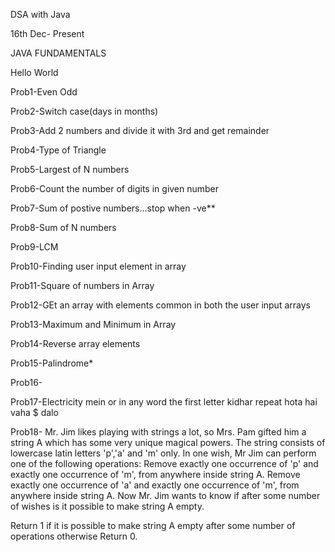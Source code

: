 DSA with Java 

16th Dec- Present

JAVA FUNDAMENTALS

Hello World

Prob1-Even Odd

Prob2-Switch case(days in months)

Prob3-Add 2 numbers and divide it with 3rd and get remainder

Prob4-Type of Triangle

Prob5-Largest of N numbers

Prob6-Count the number of digits in given number

Prob7-Sum of postive numbers...stop when -ve**

Prob8-Sum of N numbers

Prob9-LCM

Prob10-Finding user input element in array

Prob11-Square of numbers in Array

Prob12-GEt an array with elements common in both the user input arrays

Prob13-Maximum and Minimum in Array

Prob14-Reverse array elements

Prob15-Palindrome*

Prob16-

Prob17-Electricity mein or in any word the first letter kidhar repeat hota hai vaha $ dalo

Prob18- Mr. Jim likes playing with strings a lot, so Mrs. Pam gifted him a string A which has some very unique magical powers. The string consists of lowercase latin letters 'p','a' and 'm' only.
In one wish, Mr Jim can perform one of the following operations:
Remove exactly one occurrence of 'p' and exactly one occurrence of 'm', from anywhere inside string A.
Remove exactly one occurrence of 'a' and exactly one occurrence of 'm', from anywhere inside string A.
Now Mr. Jim wants to know if after some number of wishes is it possible to make string A empty. 

Return 1 if it is possible to make string A empty after some number of operations otherwise Return 0. 
